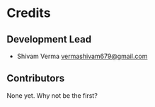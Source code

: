 # Credits


## Development Lead

* Shivam Verma <vermashivam679@gmail.com>

## Contributors

None yet. Why not be the first?
